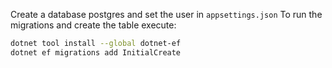 Create a database postgres and set the user in `appsettings.json`
To run the migrations and create the table execute:
```bash
dotnet tool install --global dotnet-ef
dotnet ef migrations add InitialCreate                 
```
